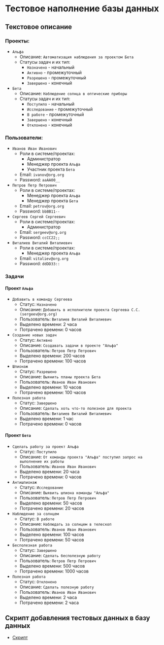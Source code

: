 # Тестовое наполнение базы данных
## Текстовое описание
### Проекты:
+ `Альфа`
    - Описание: `Автоматизация наблюдения за проектом Бета`
    - Статусы задач и их тип:
        * `Назначено` - начальный
        * `Активно` - промежуточный
        * `Разрешено` - промежуточный
        * `Завершено` - конечный
+ `Бета`
    - Описание: `Наблюдение солнца в оптические приборы`
    - Статусы задач и их тип:
        * `Поступило` - начальный
        * `Исследование` - промежуточный
        * `В работе` - промежуточный
        * `Завершено` - конечный
        * `Отклонено` - конечный

### Пользователи:
+ `Иванов Иван Иванович`
    - Роли в системе/проектах:
        * Администратор
        * Менеджер проекта `Альфа`
        * Участник проекта `Бета`
    - Email: `ivanov@org.org`
    - Password: `aaAA00__`
+ `Петров Петр Петрович`
    - Роли в системе/проектах:
        * Менеджер проекта `Альфа`
        * Менеджер проекта `Бета`
    - Email: `petrov@org.org`
    - Password: `bbBB11--`
+ `Сергеев Сергей Сергеевич`
    - Роли в системе/проектах:
        * Администратор
    - Email: `sergeev@org.org`
    - Password: `ccCC22;;`
+ `Виталиев Виталий Виталиевич`
    - Роли в системе/проектах:
        * Менеджер проекта `Альфа`
    - Email: `vitaliev@org.org`
    - Password: `ddDD33::`

### Задачи
#### Проект `Альфа`
+ `Добавить в команду Сергеева`
    + Статус: `Назначено`
    + Описание: `Добавить в исполнители проекта Сергеева С.С. (sergeev@org.org)`
    + Пользователь: `Виталиев Виталий Виталиевич`
    + Выделено времени: 2 часа
    + Потрачено времени: 0 часов
+ `Создание новых задач`
    + Статус: `Активно`
    + Описание: `Создавать задачи в проекте "Альфа"`
    + Пользователь: `Петров Петр Петрович`
    + Выделено времени: 200 часов
    + Потрачено времени: 100 часов
+ `Шпионаж`
    + Статус: `Разрешено`
    + Описание: `Выянить планы проекта Бета`
    + Пользователь: `Иванов Иван Иванович`
    + Выделено времени: 10 часов
    + Потрачено времени: 100 часов
+ `Полезная работа`
    + Статус: `Завершено`
    + Описание: `Сделать хоть что-то полезное для проекта`
    + Пользователь: `Виталиев Виталий Виталиевич`
    + Выделено времени: 1 час
    + Потрачено времени: 0 часов

#### Проект `Бета`
+ `Сделать работу за проект Альфа`
    + Статус: `Поступило`
    + Описание: `От команды проекта "Альфа" поступил запрос на выполнение их работы`
    + Пользователь: `Иванов Иван Иванович`
    + Выделено времени: 20 часа
    + Потрачено времени: 0 часов
+ `Антишпионаж`
    + Статус: `Исследование`
    + Описание: `Выявить шпиона команды "Альфа"`
    + Пользователь: `Петров Петр Петрович`
    + Выделено времени: 50 часов
    + Потрачено времени: 20 часов
+ `Наблюдение за солнцем`
    + Статус: `В работе`
    + Описание: `Наблюдать за солнцем в телескоп`
    + Пользователь: `Иванов Иван Иванович`
    + Выделено времени: 100 часов
    + Потрачено времени: 50 часов
+ `Бесполезная работа`
    + Статус: `Завершено`
    + Описание: `Сделать бесполезную работу`
    + Пользователь: `Петров Петр Петрович`
    + Выделено времени: 500 часов
    + Потрачено времени: 1000 часов
+ `Полезная работа`
    + Статус: `Отклонено`
    + Описание: `Сделать полезную работу`
    + Пользователь: `Иванов Иван Иванович`
    + Выделено времени: 2 часа
    + Потрачено времени: 2 часа

## Скрипт добавления тестовых данных в базу данных
* [Скрипт](insert.sql)
